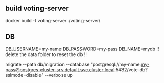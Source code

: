## build voting-server

docker build -t voting-server ./voting-server/

## DB 

DB_USERNAME=my-name
DB_PASSWORD=my-pass
DB_NAME=mydb
!! delete the data folder to reset the db !!

migrate --path db/migration --database "postgresql://my-name:my-pass@postgres-cluster-srv.default.svc.cluster.local:5432/vote-db?sslmode=disable" --verbose up